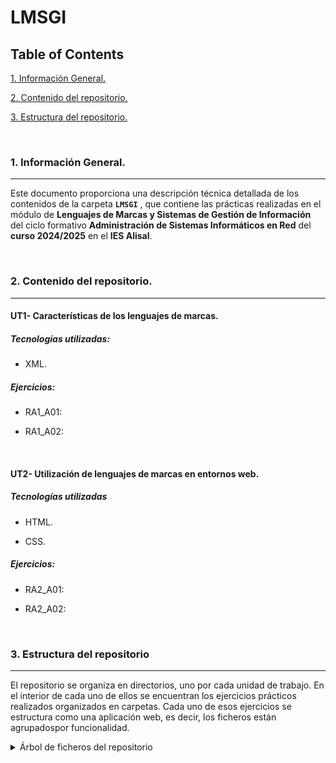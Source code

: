 # LMSGI

## Table of Contents

[1. Información General.](/#1-informacion_general)

[2. Contenido del repositorio.](./#2-contenido-del-repositorio)

[3. Estructura del repositorio.](/#3-estructura-del-repositorio)

&nbsp;

### 1. Información General.

***

Este documento proporciona una descripción técnica detallada de los contenidos de la carpeta **`LMSGI`**
, que contiene las prácticas realizadas en el módulo de **Lenguajes de Marcas y Sistemas de Gestión 
de Información** del ciclo formativo **Administración de Sistemas Informáticos en Red** del **curso 
2024/2025** en el **IES Alisal**. 

&nbsp;

### 2. Contenido del repositorio.

***

#### UT1- Características de los lenguajes de marcas.

##### Tecnologías utilizadas:
  
  - XML.
      
##### Ejercicios:
  
  - RA1_A01: 
     
  - RA1_A02: 
     
      
&nbsp;

#### UT2- Utilización de lenguajes de marcas en entornos web.

##### Tecnologías utilizadas
  
  - HTML.
  
  - CSS.
      
##### Ejercicios:

  - RA2_A01: 
     
  - RA2_A02: 

&nbsp;

### 3. Estructura del repositorio

***

El repositorio se organiza en directorios, uno por cada unidad de trabajo. En el interior de cada uno de ellos se encuentran los ejercicios prácticos realizados organizados en carpetas.
Cada uno de esos ejercicios se estructura como una aplicación web, es decir, los ficheros están agrupadospor funcionalidad.


<details>
	<summary>Árbol de ficheros del repositorio</summary>

    ```
    LMSGI/
    ├── UT1/
    │   ├── Ejercicio01.xml
    │   └── ejercicio02.xml
    |
    ├── UT2/
    │   ├── aplicacion01/
    │   |   ├── img/
    |   |   ├── html/
    |   │   └── index.html
    |   |
    │   └── aplicacion02/
    │       ├── img/
    |       ├── css/
    |       ├── html/
    |       └── index.html
    |
    ├── UT3/
    |
    ├── UT4/
    |
    |── UT5/
    |
    └── UT6/

    ```

</details>
&nbsp;
